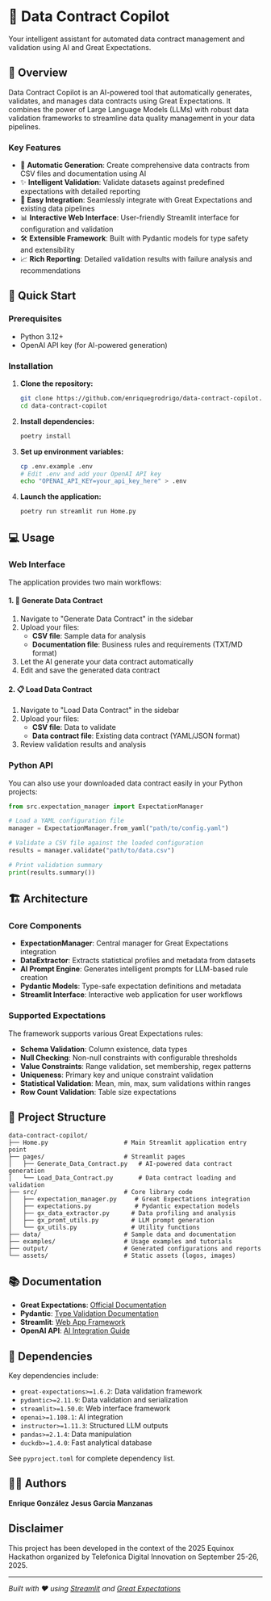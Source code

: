 # 🤖 Data Contract Copilot

Your intelligent assistant for automated data contract management and validation using AI and Great Expectations.

## 📖 Overview

Data Contract Copilot is an AI-powered tool that automatically generates, validates, and manages data contracts using Great Expectations. It combines the power of Large Language Models (LLMs) with robust data validation frameworks to streamline data quality management in your data pipelines.

### Key Features

- 🎯 **Automatic Generation**: Create comprehensive data contracts from CSV files and documentation using AI
- ✨ **Intelligent Validation**: Validate datasets against predefined expectations with detailed reporting
- 🔄 **Easy Integration**: Seamlessly integrate with Great Expectations and existing data pipelines
- 📊 **Interactive Web Interface**: User-friendly Streamlit interface for configuration and validation
- 🛠️ **Extensible Framework**: Built with Pydantic models for type safety and extensibility
- 📈 **Rich Reporting**: Detailed validation results with failure analysis and recommendations

## 🚀 Quick Start

### Prerequisites

- Python 3.12+
- OpenAI API key (for AI-powered generation)

### Installation

1. **Clone the repository:**
   ```bash
   git clone https://github.com/enriquegrodrigo/data-contract-copilot.git
   cd data-contract-copilot
   ```

2. **Install dependencies:**
   ```bash
   poetry install
   ```

3. **Set up environment variables:**
   ```bash
   cp .env.example .env
   # Edit .env and add your OpenAI API key
   echo "OPENAI_API_KEY=your_api_key_here" > .env
   ```

4. **Launch the application:**
   ```bash
   poetry run streamlit run Home.py
   ```

## 💻 Usage

### Web Interface

The application provides two main workflows:

#### 1. 🔄 Generate Data Contract

1. Navigate to "Generate Data Contract" in the sidebar
2. Upload your files:
   - **CSV file**: Sample data for analysis
   - **Documentation file**: Business rules and requirements (TXT/MD format)
3. Let the AI generate your data contract automatically
4. Edit and save the generated data contract

#### 2. 📋 Load Data Contract

1. Navigate to "Load Data Contract" in the sidebar
2. Upload your files:
   - **CSV file**: Data to validate
   - **Data contract file**: Existing data contract (YAML/JSON format)
3. Review validation results and analysis

### Python API

You can also use your downloaded data contract easily in your Python projects:

```python
from src.expectation_manager import ExpectationManager

# Load a YAML configuration file
manager = ExpectationManager.from_yaml("path/to/config.yaml")

# Validate a CSV file against the loaded configuration
results = manager.validate("path/to/data.csv")

# Print validation summary
print(results.summary())
```

## 🏗️ Architecture

### Core Components

- **ExpectationManager**: Central manager for Great Expectations integration
- **DataExtractor**: Extracts statistical profiles and metadata from datasets
- **AI Prompt Engine**: Generates intelligent prompts for LLM-based rule creation
- **Pydantic Models**: Type-safe expectation definitions and metadata
- **Streamlit Interface**: Interactive web application for user workflows

### Supported Expectations

The framework supports various Great Expectations rules:

- **Schema Validation**: Column existence, data types
- **Null Checking**: Non-null constraints with configurable thresholds
- **Value Constraints**: Range validation, set membership, regex patterns
- **Uniqueness**: Primary key and unique constraint validation
- **Statistical Validation**: Mean, min, max, sum validations within ranges
- **Row Count Validation**: Table size expectations

## 📁 Project Structure

```
data-contract-copilot/
├── Home.py                     # Main Streamlit application entry point
├── pages/                      # Streamlit pages
│   ├── Generate_Data_Contract.py   # AI-powered data contract generation
│   └── Load_Data_Contract.py       # Data contract loading and validation
├── src/                        # Core library code
│   ├── expectation_manager.py     # Great Expectations integration
│   ├── expectations.py            # Pydantic expectation models
│   ├── gx_data_extractor.py      # Data profiling and analysis
│   ├── gx_promt_utils.py         # LLM prompt generation
│   └── gx_utils.py               # Utility functions
├── data/                       # Sample data and documentation
├── examples/                   # Usage examples and tutorials
├── output/                     # Generated configurations and reports
└── assets/                     # Static assets (logos, images)
```

## 📚 Documentation

- **Great Expectations**: [Official Documentation](https://greatexpectations.io)
- **Pydantic**: [Type Validation Documentation](https://pydantic-docs.helpmanual.io)
- **Streamlit**: [Web App Framework](https://streamlit.io)
- **OpenAI API**: [AI Integration Guide](https://platform.openai.com/docs)

## 🔗 Dependencies

Key dependencies include:

- `great-expectations>=1.6.2`: Data validation framework
- `pydantic>=2.11.9`: Data validation and serialization
- `streamlit>=1.50.0`: Web interface framework
- `openai>=1.108.1`: AI integration
- `instructor>=1.11.3`: Structured LLM outputs
- `pandas>=2.1.4`: Data manipulation
- `duckdb>=1.4.0`: Fast analytical database

See `pyproject.toml` for complete dependency list.


## 👨‍💻 Authors

**Enrique González**
**Jesus Garcia Manzanas**

## Disclaimer

This project has been developed in the context of the 2025 Equinox Hackathon organized by Telefonica Digital Innovation on September 25-26, 2025.

---

*Built with ❤️ using [Streamlit](https://streamlit.io) and [Great Expectations](https://greatexpectations.io)*
